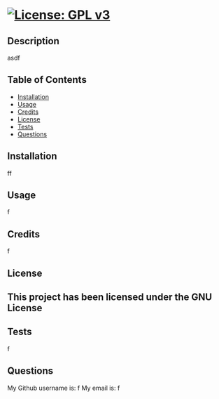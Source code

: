 #   [![License: GPL v3](https://img.shields.io/badge/License-GPLv3-blue.svg)](https://www.gnu.org/licenses/gpl-3.0)

## Description

asdf 

## Table of Contents

- [Installation](#installation)
- [Usage](#usage)
- [Credits](#credits)
- [License](#license)
- [Tests](#tests)
- [Questions](#questions)

## Installation

ff

## Usage

f

## Credits

f

## License

This project has been licensed under the GNU License
---


## Tests

f

## Questions

My Github username is: f
My email is: f
